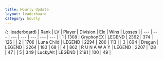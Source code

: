 ```yaml
---
title: Hourly Update
layout: leaderboard
category: hourly
---
```


{: .leaderboard}
| Rank | LV | Player | Division | Elo | Wins | Losses |
| --- | --- | --- | --- | --- | --- | --- |
| <span data-change="0">1</span> | 1308 | <span title="ID: 315148">GryphonEX</span> | LEGEND | <span data-change="0">2362</span> | <span data-change="0">374</span> | <span data-change="0">126</span> |
| <span data-change="0">2</span> | 1706 | <span title="ID: 164871">Luna Child</span> | LEGEND | <span data-change="0">2294</span> | <span data-change="0">280</span> | <span data-change="0">113</span> |
| <span data-change="0">3</span> | 894 | <span title="ID: 337810">Dregun</span> | LEGEND | <span data-change="0">2264</span> | <span data-change="0">183</span> | <span data-change="0">68</span> |
| <span data-change="0">4</span> | 862 | <span title="ID: 66144">R U N A W A Y</span> | LEGEND | <span data-change="0">2207</span> | <span data-change="0">128</span> | <span data-change="0">47</span> |
| <span data-change="0">5</span> | 349 | <span title="ID: 512212">LuckyAlt</span> | LEGEND | <span data-change="0">2191</span> | <span data-change="0">100</span> | <span data-change="0">49</span> |